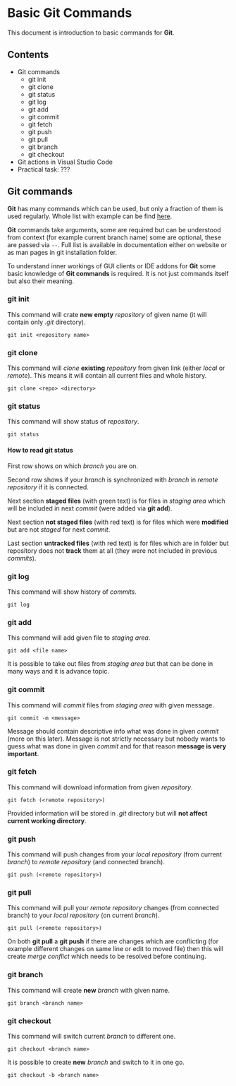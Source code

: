 # Basic Git Commands

This document is introduction to basic commands for **Git**.

## Contents

- Git commands
  - git init
  - git clone
  - git status
  - git log
  - git add
  - git commit
  - git fetch
  - git push
  - git pull
  - git branch
  - git checkout
- Git actions in Visual Studio Code
- Practical task: ???

## Git commands

**Git** has many commands which can be used, but only a fraction of them is used regularly. Whole list with example can be find [here](https://git-scm.com/docs/git#_git_commands).

**Git** commands take arguments, some are required but can be understood from context (for example current branch name) some are optional, these are passed via `--`. Full list is available in documentation either on website or as man pages in git installation folder.

To understand inner workings of GUI clients or IDE addons for **Git** some basic knowledge of **Git commands** is required. It is not just commands itself but also their meaning.

### git init

This command will crate **new empty** _repository_ of given name (it will contain only _.git_ directory).

    git init <repository name>

### git clone

This command will _clone_ **existing** _repository_ from given link (either _local_ or _remote_). This means it will contain all current files and whole history.

    git clone <repo> <directory>

### git status

This command will show status of _repository_.

    git status

#### How to read git status

First row shows on which _branch_ you are on.

Second row shows if your _branch_ is synchronized with _branch_ in _remote repository_ if it is connected.

Next section **staged files** (with green text) is for files in _staging area_ which will be included in next _commit_ (were added via **git add**).

Next section **not staged files** (with red text) is for files which were **modified** but are not _staged_ for next _commit_.

Last section **untracked files** (with red text) is for files which are in folder but repository does not **track** them at all (they were not included in previous _commits_).

### git log

This command will show history of _commits_.

    git log

### git add

This command will add given file to _staging area_.

    git add <file name>

It is possible to take out files from _staging area_ but that can be done in many ways and it is advance topic.

### git commit

This command will _commit_ files from _staging area_ with given message.

    git commit -m <message>

Message should contain descriptive info what was done in given _commit_ (more on this later). Message is not strictly necessary but nobody wants to guess what was done in given _commit_ and for that reason **message is very important**.

### git fetch

This command will download information from given _repository_.

    git fetch (<remote repository>)

Provided information will be stored in _.git_ directory but will **not affect current working directory**.

### git push

This command will push changes from your _local repository_ (from current _branch_) to _remote repository_ (and connected branch).

    git push (<remote repository>)

### git pull

This command will pull your _remote repository_ changes (from connected branch) to your _local repository_ (on current _branch_).

    git pull (<remote repository>)

On both **git pull** a **git push** if there are changes which are conflicting (for example different changes on same line or edit to moved file) then this will create _merge conflict_ which needs to be resolved before continuing.

### git branch

This command will create **new** _branch_ with given name.

    git branch <branch name>

### git checkout

This command will switch current _branch_ to different one.

    git checkout <branch name>

It is possible to create **new** _branch_ and switch to it in one go.

    git checkout -b <branch name>
